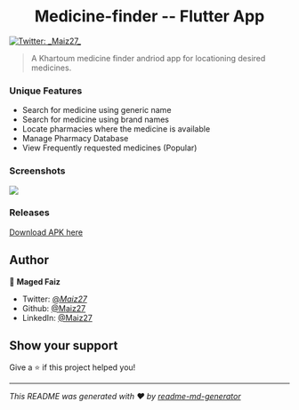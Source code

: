 <h1 align="center">Medicine-finder -- Flutter App</h1>
<p>
  <a href="https://twitter.com/_Maiz27_" target="_blank">
    <img alt="Twitter: _Maiz27_" src="https://img.shields.io/twitter/follow/_Maiz27_.svg?style=social" />
  </a>
</p>

> A Khartoum medicine finder andriod app for locationing desired medicines.

### Unique Features
<p>
    <ul>
        <li>Search for medicine using generic name</li>
        <li>Search for medicine using brand names</li>
        <li>Locate pharmacies where the medicine is available</li>
        <li>Manage Pharmacy Database</li>
        <li>View Frequently requested medicines (Popular)</li>
    </ul>
</p>


### Screenshots
<p>
<img src="https://user-images.githubusercontent.com/91534137/158451595-fba0f8d6-9cfc-4c2c-8cf6-2e40e0334636.png">
</p>

### Releases
<p>
    <a href="https://github.com/Maiz27/medicine-finder/tree/main/build/app/outputs/apk/release">Download APK here</a>
</p>

## Author

👤 **Maged Faiz**

* Twitter: [@_Maiz27_](https://twitter.com/_Maiz27_)
* Github: [@Maiz27](https://github.com/Maiz27)
* LinkedIn: [@Maiz27](https://linkedin.com/in/Maiz27)

## Show your support

Give a ⭐️ if this project helped you!

***
_This README was generated with ❤️ by [readme-md-generator](https://github.com/kefranabg/readme-md-generator)_